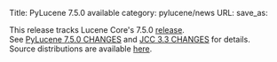Title: PyLucene 7.5.0 available
category: pylucene/news
URL: 
save_as: 

This release tracks Lucene Core's 7.5.0 <a href="https://lucene.apache.org/core/corenews.html">release</a>.<br/>
See <a href="https://svn.apache.org/repos/asf/lucene/pylucene/tags/pylucene_7_5_0/CHANGES">PyLucene 7.5.0 CHANGES</a> and <a href="https://svn.apache.org/repos/asf/lucene/pylucene/tags/pylucene_7_5_0/jcc/CHANGES">JCC 3.3 CHANGES</a> for details.<br/>
Source distributions are available <a href="https://archive.apache.org/dist/lucene/pylucene/">here</a>.<br/>


